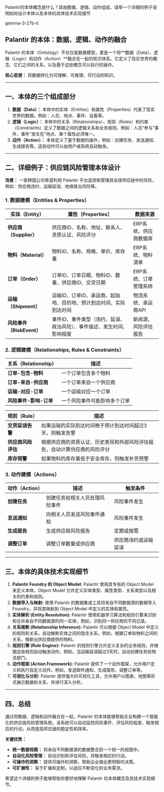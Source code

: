 Palantir的本体概念是什么？其由数据、逻辑、动作组成，请举一个详细的例子说明如何设计本体以及本体的具体技术实现细节

gemma-3-27b-it
## Palantir 的本体：数据、逻辑、动作的融合

Palantir 的本体（Ontology）不仅仅是数据模型，更是一个将**数据（Data）、逻辑（Logic）和动作（Action）**融合在一起的知识体系。它定义了现实世界的概念、它们之间的关系，以及基于这些概念可以执行的操作。

**核心思想：** 将数据转化为可理解、可推理、可行动的知识。

---

## 一、本体的三个组成部分

1. **数据（Data）：** 本体中的实体（Entities）和属性（Properties）代表了现实世界的数据。例如：人员、地点、事件、设备等。
2. **逻辑（Logic）：** 本体中的关系（Relationships）、规则（Rules）和约束（Constraints）定义了数据之间的逻辑关系和业务规则。例如：人员“参与”事件、事件“发生在”地点、某个属性必须唯一。
3. **动作（Action）：** 本体定义了基于数据的操作，例如：创建任务、发送通知、生成报告等。这些动作可以由用户或系统自动触发。

---

## 二、详细例子：供应链风险管理本体设计

**场景：** 一家跨国公司希望利用 Palantir 平台监控和管理其全球供应链中的风险，例如：供应商违约、运输延误、地缘政治风险等。

### 1. 数据建模（Entities & Properties）

|实体（Entity）|属性（Properties）|数据来源|
|---|---|---|
|**供应商（Supplier）**|供应商ID、名称、地址、联系人、资质认证、风险评分|ERP系统、供应商数据库|
|**物料（Material）**|物料ID、名称、规格、单价、库存量|ERP系统、物料清单|
|**订单（Order）**|订单ID、订单日期、物料ID、数量、供应商ID、交货日期|ERP系统、订单管理系统|
|**运输（Shipment）**|运输ID、订单ID、承运商、起始地、目的地、预计到达时间、实际到达时间|物流系统、承运商API|
|**风险事件（RiskEvent）**|事件ID、事件类型（违约、延误、政治风险）、事件描述、发生时间、影响程度|新闻源、风险评估报告|

### 2. 逻辑建模（Relationships, Rules & Constraints）

|关系（Relationship）|描述|
|---|---|
|**订单-包含-物料**|一个订单包含多个物料|
|**订单-来自-供应商**|一个订单来自一个供应商|
|**运输-对应-订单**|一个运输对应一个订单|
|**风险事件-影响-订单**|一个风险事件可能影响多个订单|

|规则（Rule）|描述|
|---|---|
|**交货延误告警**|如果运输的实际到达时间晚于预计到达时间超过3天，则触发告警|
|**供应商风险评估**|根据供应商的资质认证、历史表现和外部风险评估报告，自动计算供应商的风险评分|
|**库存预警**|如果物料的库存量低于安全库存，则触发补货预警|

### 3. 动作建模（Actions）

|动作（Action）|描述|触发条件|
|---|---|---|
|**创建任务**|创建任务给相关人员处理风险事件|风险事件发生|
|**发送通知**|向相关人员发送风险事件通知|风险事件发生|
|**生成报告**|生成供应链风险报告|定期或按需|
|**调整订单**|调整订单数量或供应商|供应商违约或运输延误|

---

## 三、本体的具体技术实现细节

1. **Palantir Foundry 的 Object Model:** Palantir 使用其专有的 Object Model 来定义本体。Object Model 允许定义实体类型、属性类型、关系类型以及相关的约束和规则。
2. **数据导入与映射:** 使用 Palantir 的数据集成工具将来自不同数据源的数据导入 Foundry，并将其映射到 Object Model 中定义的实体和属性。
3. **实体解析 (Entity Resolution):** Palantir 使用机器学习算法和规则引擎来识别和合并来自不同数据源的同一实体。例如，识别同一供应商的不同记录。
4. **关系推断 (Relationship Inference):** Palantir 可以根据 Object Model 中定义的规则和关系，自动推断实体之间的隐含关系。例如，根据订单和物料之间的关系，推断出供应商提供的物料。
5. **规则引擎 (Rule Engine):** Palantir 的规则引擎允许定义复杂的业务规则，并根据这些规则自动触发动作。例如，当运输延误超过3天时，自动创建任务给物流部门。
6. **动作框架 (Action Framework):** Palantir 提供了一个动作框架，允许用户定义和执行自定义动作。例如，发送邮件通知、生成报告、调整订单等。
7. **可视化与分析:** Palantir 提供强大的可视化工具，允许用户以图表、地图等形式展示数据和关系，并进行深入分析。

---

## 四、总结

通过将数据、逻辑和动作融合在一起，Palantir 的本体能够帮助企业构建一个智能化的供应链风险管理系统。该系统可以自动监控风险事件、评估风险程度、触发相应的行动，从而提高供应链的稳定性和效率。

**关键优势：**

- **统一数据视图：** 将来自不同数据源的数据整合到一个统一的视图中。
- **自动化风险管理：** 自动识别和评估风险，并触发相应的行动。
- **可操作的洞察：** 提供可操作的洞察，帮助企业做出更明智的决策。
- **可扩展性：** 易于扩展和定制，以适应不断变化的业务需求。

希望这个详细的例子能够帮助你更好地理解 Palantir 的本体概念及其技术实现细节。
